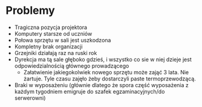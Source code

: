 # Problemy
- Tragiczna pozycja projektora
- Komputery starsze od uczniów
- Połowa sprzętu w sali jest uszkodzona
- Kompletny brak organizacji
- Grzejniki działają raz na ruski rok
- Dyrekcja ma tą sale głęboko gdzieś, i wszystko co sie w niej dzieje jest odpowiedzialnością głównego prowadzącego
  - Załatwienie jakiegokolwiek nowego sprzętu może zająć 3 lata. Nie żartuje. Tyle czasu zajęło żeby dostarczyli paste termoprzewodzącą. 
- Braki w wyposażeniu (głównie dlatego że spora część wyposażenia z każdym tygodniem emigruje do szafek egzaminacyjnych/do serwerowni)
